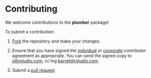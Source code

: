 # Contributing

We welcome contributions to the **plumber** package!

To submit a contribution:

1. [Fork](https://github.com/rstudio/plumber/fork) the repository and make your changes.

2. Ensure that you have signed the [individual](https://rstudioblog.files.wordpress.com/2017/05/rstudio_individual_contributor_agreement.pdf) or [corporate](https://rstudioblog.files.wordpress.com/2017/05/rstudio_corporate_contributor_agreement.pdf) contributor agreement as appropriate. You can send the signed copy to jj@rstudio.com, cc'ing barret@rstudio.com.

3. Submit a [pull request](https://help.github.com/articles/using-pull-requests).

